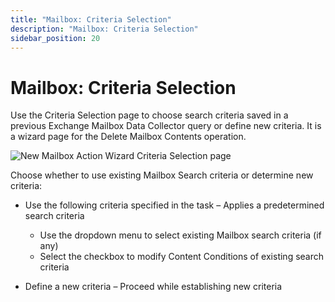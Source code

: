 ```yaml
---
title: "Mailbox: Criteria Selection"
description: "Mailbox: Criteria Selection"
sidebar_position: 20
---
```


# Mailbox: Criteria Selection

Use the Criteria Selection page to choose search criteria saved in a previous Exchange Mailbox Data
Collector query or define new criteria. It is a wizard page for the Delete Mailbox Contents
operation.

![New Mailbox Action Wizard Criteria Selection page](/images/accessanalyzer/12.0/admin/action/mailbox/criteriaselection.webp)

Choose whether to use existing Mailbox Search criteria or determine new criteria:

- Use the following criteria specified in the task – Applies a predetermined search criteria

    - Use the dropdown menu to select existing Mailbox search criteria (if any)
    - Select the checkbox to modify Content Conditions of existing search criteria

- Define a new criteria – Proceed while establishing new criteria
